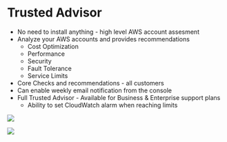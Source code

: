 # Trusted Advisor

- No need to install anything - high level AWS account assesment
- Analyze your AWS accounts and provides recommendations
    - Cost Optimization
    - Performance
    - Security
    - Fault Tolerance
    - Service Limits
- Core Checks and recommendations - all customers
- Can enable weekly email notification from the console
- Full Trusted Advisor - Available for Business & Enterprise support plans
    - Ability to set CloudWatch alarm when reaching limits

![](2020-01-02-15-48-40.png)

![](2020-01-02-15-49-27.png)